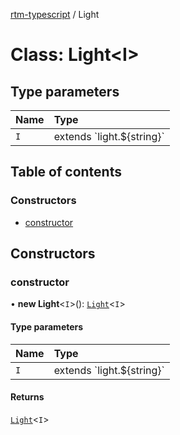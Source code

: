 [rtm-typescript](../README.md) / Light

# Class: Light\<I\>

## Type parameters

| Name | Type |
| :------ | :------ |
| `I` | extends \`light.$\{string}\` |

## Table of contents

### Constructors

- [constructor](Light.md#constructor)

## Constructors

### constructor

• **new Light**\<`I`\>(): [`Light`](Light.md)\<`I`\>

#### Type parameters

| Name | Type |
| :------ | :------ |
| `I` | extends \`light.$\{string}\` |

#### Returns

[`Light`](Light.md)\<`I`\>
